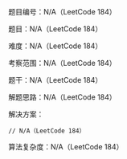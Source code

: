 题目编号：N/A（LeetCode 184）

题目：N/A（LeetCode 184）

难度：N/A（LeetCode 184）

考察范围：N/A（LeetCode 184）

题干：N/A（LeetCode 184）

解题思路：N/A（LeetCode 184）

解决方案：

```solidity
// N/A（LeetCode 184）
```

算法复杂度：N/A（LeetCode 184）